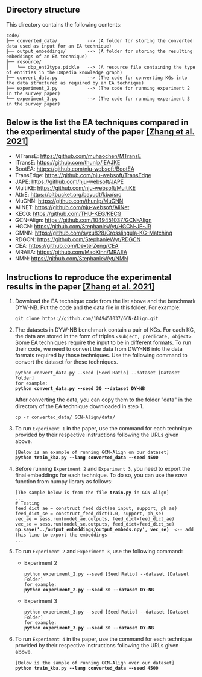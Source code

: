 ## Directory structure
This directory contains the following contents:
```
code/
├── converted_data/           --> (A folder for storing the converted data used as input for an EA technique)
├── output_embeddings/        --> (A folder for storing the resulting embeddings of an EA technique)   
├── resource/                 
│   └── dbp_ent2type.pickle   --> (A resource file containing the type of entities in the DBpedia knowledge graph)
├── convert_data.py           --> (The code for converting KGs into the data structured as required by an EA technique)
├── experiment_2.py           --> (The code for running experiment 2 in the survey paper)
└── experiment_3.py           --> (The code for running experiment 3 in the survey paper)
```

## Below is the list the EA techniques compared in the experimental study of the paper [[Zhang et al. 2021]](https://arxiv.org/abs/2103.15059)

* MTransE: https://github.com/muhaochen/MTransE
* ITransE: https://github.com/thunlp/IEAJKE
* BootEA: https://github.com/nju-websoft/BootEA
* TransEdge: https://github.com/nju-websoft/TransEdge
* JAPE: https://github.com/nju-websoft/JAPE
* MultiKE: https://github.com/nju-websoft/MultiKE
* AttrE: https://bitbucket.org/bayudt/kba/src
* MuGNN: https://github.com/thunlp/MuGNN
* AliNET: https://github.com/nju-websoft/AliNet
* KECG: https://github.com/THU-KEG/KECG
* GCN-Align: https://github.com/1049451037/GCN-Align
* HGCN: https://github.com/StephanieWyt/HGCN-JE-JR
* GMNN: https://github.com/syxu828/Crosslingula-KG-Matching
* RDGCN: https://github.com/StephanieWyt/RDGCN
* CEA: https://github.com/DexterZeng/CEA
* MRAEA: https://github.com/MaoXinn/MRAEA
* NMN: https://github.com/StephanieWyt/NMN


## Instructions to reproduce the experimental results in the paper [[Zhang et al. 2021]](https://arxiv.org/abs/2103.15059)
1. Download the EA technique code from the list above and the benchmark DYW-NB. Put the code and the data file in this folder. For example:
   <pre><code>git clone https://github.com/1049451037/GCN-Align.git</code></pre>
2. The datasets in DYW-NB benchmark contain a pair of KGs. For each KG, the data are stored in the form of triples `<subject, predicate, object>`. Some EA techniques require the input to be in different formats. To run their code, we need to convert the data from DWY-NB into the data formats required by those techniques. Use the following command to convert the dataset for those techniques.
   <pre><code>python convert_data.py --seed [Seed Ratio] --dataset [Dataset Folder]
   for example:
   <b>python convert_data.py --seed 30 --dataset DY-NB</b></code></pre>
   
   After converting the data, you can copy them to the folder "data" in the directory of the EA technique downloaded in step 1.
   <pre><code>cp -r converted_data/ GCN-Align/data/</code></pre>
   
3. To run `Experiment 1` in the paper, use the command for each technique provided by their respective instructions following the URLs given above.
   <pre><code>[Below is an example of running GCN-Align on our dataset]
   <b>python train_kba.py --lang converted_data --seed 4500</b></code></pre>
4. Before running `Experiment 2` and `Experiment 3`, you need to export the final embeddings for each technique. To do so, you can use the *save* function from numpy library as follows:
   <pre><code>[The sample below is from the file <b>train.py</b> in GCN-Align]
   ...
   # Testing
   feed_dict_ae = construct_feed_dict(ae_input, support, ph_ae)
   feed_dict_se = construct_feed_dict(1.0, support, ph_se)
   vec_ae = sess.run(model_ae.outputs, feed_dict=feed_dict_ae)
   vec_se = sess.run(model_se.outputs, feed_dict=feed_dict_se)
   <b>np.save('../output_embeddings/output_embeds.npy', vec_se)</b>  <-- add this line to export the embeddings
   ...</code></pre>
5. To run `Experiment 2` and `Experiment 3`, use the following command:
   * Experiment 2
     <pre><code>python experiment_2.py --seed [Seed Ratio] --dataset [Dataset Folder]
     for example:
     <b>python experiment_2.py --seed 30 --dataset DY-NB</b></code></pre>
   * Experiment 3
     <pre><code>python experiment_3.py --seed [Seed Ratio] --dataset [Dataset Folder]
     for example:
     <b>python experiment_3.py --seed 30 --dataset DY-NB</b></code></pre>
6. To run `Experiment 4` in the paper, use the command for each technique provided by their respective instructions following the URLs given above.
   <pre><code>[Below is the sample of running GCN-Align over our dataset]
   <b>python train_kba.py --lang converted_data --seed 4500</b></code></pre>
